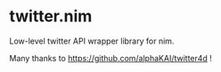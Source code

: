 # twitter.nim

Low-level twitter API wrapper library for nim.

Many thanks to https://github.com/alphaKAI/twitter4d !
